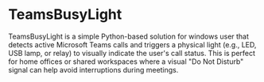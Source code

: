 # TeamsBusyLight
TeamsBusyLight is a simple Python-based solution for windows user that detects active Microsoft Teams calls and triggers a physical light (e.g., LED, USB lamp, or relay) to visually indicate the user's call status.
This is perfect for home offices or shared workspaces where a visual "Do Not Disturb" signal can help avoid interruptions during meetings.
